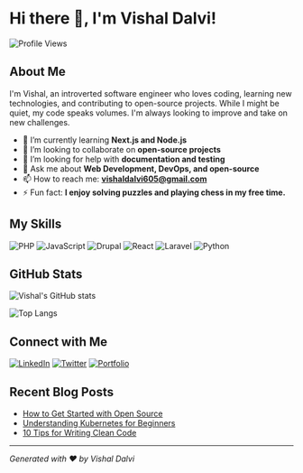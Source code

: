 # Hi there 👋, I'm Vishal Dalvi!

![Profile Views](https://komarev.com/ghpvc/?username=dalvivishal&color=brightgreen)

## About Me

I'm Vishal, an introverted software engineer who loves coding, learning new technologies, and contributing to open-source projects. While I might be quiet, my code speaks volumes. I'm always looking to improve and take on new challenges.

- 🌱 I’m currently learning **Next.js and Node.js**
- 👯 I’m looking to collaborate on **open-source projects**
- 🤔 I’m looking for help with **documentation and testing**
- 💬 Ask me about **Web Development, DevOps, and open-source**
- 📫 How to reach me: **[vishaldalvi605@gmail.com](mailto:vishaldalvi605@gmail.com)**
- ⚡ Fun fact: **I enjoy solving puzzles and playing chess in my free time.**

## My Skills

![PHP](https://img.shields.io/badge/PHP?style=for-the-badge&logo=php&logoColor=white)
![JavaScript](https://img.shields.io/badge/JavaScript-F7DF1E?style=for-the-badge&logo=javascript&logoColor=black)
![Drupal](https://img.shields.io/badge/Drupal-0678BE?style=for-the-badge&logo=drupal&logoColor=white)
![React](https://img.shields.io/badge/React-61DAFB?style=for-the-badge&logo=react&logoColor=black)
![Laravel](https://img.shields.io/badge/Laravel-FF2D20?style=for-the-badge&logo=laravel&logoColor=white)
![Python](https://img.shields.io/badge/Python-3776AB?style=for-the-badge&logo=python&logoColor=white)

## GitHub Stats

![Vishal's GitHub stats](https://github-readme-stats.vercel.app/api?username=dalvivishal&show_icons=true&theme=radical)

![Top Langs](https://github-readme-stats.vercel.app/api/top-langs/?username=dalvivishal&layout=compact&theme=radical)

## Connect with Me

[![LinkedIn](https://img.shields.io/badge/LinkedIn-0A66C2?style=for-the-badge&logo=linkedin&logoColor=white)](https://www.linkedin.com/in/dalvivishal/)
[![Twitter](https://img.shields.io/badge/Twitter-1DA1F2?style=for-the-badge&logo=twitter&logoColor=white)](https://twitter.com/dalvivishal_)
[![Portfolio](https://img.shields.io/badge/Portfolio-000000?style=for-the-badge&logo=About.me&logoColor=white)](https://portfolio-web-dev-seven.vercel.app/)

## Recent Blog Posts

<!-- BLOG-POST-LIST:START -->
- [How to Get Started with Open Source](https://vishaldalvi.com/blog/get-started-with-open-source)
- [Understanding Kubernetes for Beginners](https://vishaldalvi.com/blog/kubernetes-for-beginners)
- [10 Tips for Writing Clean Code](https://vishaldalvi.com/blog/clean-code-tips)
<!-- BLOG-POST-LIST:END -->

---

*Generated with ❤️ by Vishal Dalvi*
